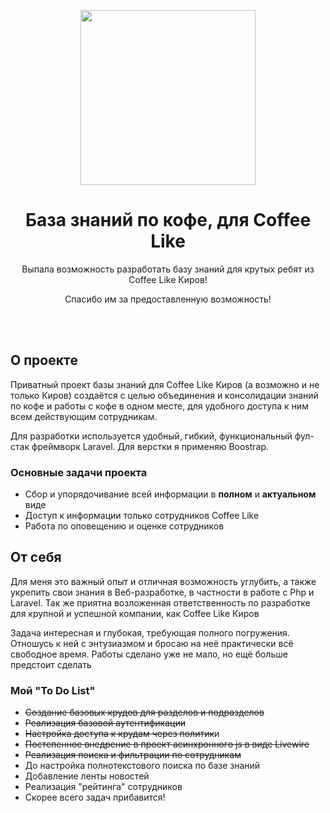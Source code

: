 <p align="center"><img src="https://cdn1.zp.ru/job/attaches/2018/11/97/e3/97e34a40094b7f3526648d12645d406c.png" height="280"></p>

<h1 align="center">База знаний по кофе, для Coffee Like</h1>

<p align="center">Выпала возможность разработать базу знаний для крутых ребят из Coffee Like Киров!</p>
<p align="center">Спасибо им за предоставленную возможность!</p>
<br>
<br>

<h2>О проектe</h2>
<p>Приватный проект базы знаний для Coffee Like Киров (а возможно и не только Киров) создаётся с целью объединения и консолидации знаний по кофе и работы с кофе в одном месте, для удобного доступа к ним всем действующим сотрудникам.</p> 
<p>Для разработки используется удобный, гибкий, функциональный фул-стак фреймворк Laravel. Для верстки я применяю Boostrap.</p>
<h3>Основные задачи проекта</h3>
<ul>
  <li>Сбор и упорядочивание всей информации в <b>полном</b> и <b>актуальном</b> виде</li>
  <li>Доступ к информации только сотрудников Coffee Like</li>
  <li>Работа по оповещению и оценке сотрудников</li>
</ul>

<h2>От себя</h2>
<p>Для меня это важный опыт и отличная возможность углубить, а также укрепить свои знания в Веб-разработке, в частности в работе с Php и Laravel. Так же приятна возложенная ответственность по разработке для крупной и успешной компании, как Coffee Like Киров</p> 
<p>Задача интересная и глубокая, требующая полного погружения. Отношусь к ней с энтузиазмом и бросаю на неё практически всё свободное время. Работы сделано уже не мало, но ещё больше предстоит сделать</p> 
<h3>Мой "To Do List"</h3>
<ul>
  <li><strike>Создание базовых крудов для разделов и подразделов</strike></li>
  <li><strike>Реализация базовой аутентификации</strike></li>
  <li><strike>Настройка доступа к крудам через политик</strike>и</li>
  <li><strike>Постепенное внедрение в проект асинхронного js в виде Livewire</strike></li>
  <li><strike>Реализация поиска и фильтрации по сотрудникам</strike></li>
  <li>До настройка полнотекстового поиска по базе знаний</li>
  <li>Добавление ленты новостей</li>
  <li>Реализация "рейтинга" сотрудников</li>
  <li>Скорее всего задач прибавится!</li>
</ul>
